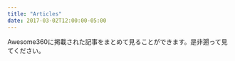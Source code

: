 ```yaml
---
title: "Articles"
date: 2017-03-02T12:00:00-05:00
---
```

Awesome360に掲載された記事をまとめて見ることができます。是非遡って見てください。